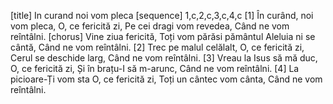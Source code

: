 [title] In curand noi vom pleca
[sequence] 1,c,2,c,3,c,4,c
[1]
În curând, noi vom pleca,
O, ce fericită zi,
Pe cei dragi vom revedea,
Când ne vom reîntâlni.
[chorus]
Vine ziua fericită,
Toți vom părăsi pământul
Aleluia ni se cântă,
Când ne vom reîntâlni.
[2]
Trec pe malul celălalt,
O, ce fericită zi,
Cerul se deschide larg,
Când ne vom reîntâlni.
[3]
Vreau la Isus să mă duc,
O, ce fericită zi,
Și în brațu-I să m-arunc,
Când ne vom reîntâlni.
[4]
La picioare-Ți vom sta
O, ce fericită zi,
Toți un cântec vom cânta,
Când ne vom reîntâlni.

